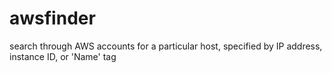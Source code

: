 # awsfinder
search through AWS accounts for a particular host, specified by IP address, instance ID, or 'Name' tag
